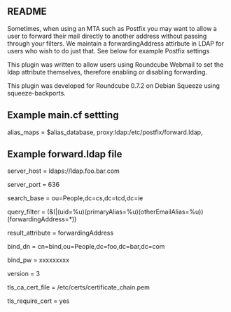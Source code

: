 README
------

Sometimes, when using an MTA such as Postfix you may want to allow a user to
forward their mail directly to another address without passing through your
filters. We maintain a forwardingAddress attirbute in LDAP for users who
wish to do just that. See below for example Postfix settings

This plugin was written to allow users using Roundcube Webmail to set the
ldap attribute themselves, therefore enabling or disabling forwarding.

This plugin was developed for Roundcube 0.7.2 on Debian Squeeze using
squeeze-backports.



Example main.cf settting
------------------------

alias_maps = $alias_database,
	proxy:ldap:/etc/postfix/forward.ldap,



Example forward.ldap file 
-------------------------

server_host         = ldaps://ldap.foo.bar.com

server_port         = 636

search_base         = ou=People,dc=cs,dc=tcd,dc=ie

query_filter        = (&(|(uid=%u)(primaryAlias=%u)(otherEmailAlias=%u))(forwardingAddress=*))

result_attribute    = forwardingAddress

bind_dn             = cn=bind,ou=People,dc=foo,dc=bar,dc=com

bind_pw             = xxxxxxxxx

version             = 3

tls_ca_cert_file    = /etc/certs/certificate_chain.pem

tls_require_cert    = yes

